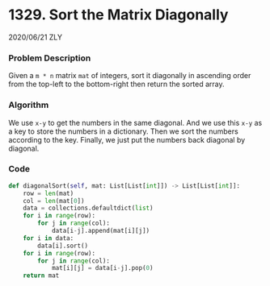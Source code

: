 # 1329. Sort the Matrix Diagonally

2020/06/21 ZLY

### Problem Description

Given a `m * n` matrix `mat` of integers, sort it diagonally in ascending order from the top-left to the bottom-right then return the sorted array.


### Algorithm

We use `x-y` to get the numbers in the same diagonal. And we use this `x-y` as a key to store the numbers in a dictionary. Then we sort the numbers according to the key. Finally, we just put the numbers back diagonal by diagonal.



### Code

```python
def diagonalSort(self, mat: List[List[int]]) -> List[List[int]]:
    row = len(mat)
    col = len(mat[0])
    data = collections.defaultdict(list)
    for i in range(row):
        for j in range(col):
            data[i-j].append(mat[i][j])
    for i in data:
        data[i].sort()
    for i in range(row):
        for j in range(col):
            mat[i][j] = data[i-j].pop(0)
    return mat
```